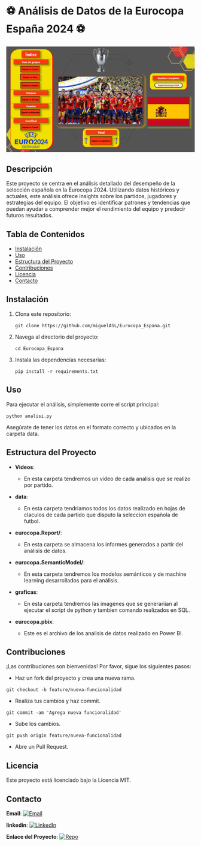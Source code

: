 # ⚽ Análisis de Datos de la Eurocopa España 2024 ⚽

![Portada](Portada_Proyecto.png)
## Descripción

Este proyecto se centra en el análisis detallado del desempeño de la selección española en la Eurocopa 2024. Utilizando datos históricos y actuales, este análisis ofrece insights sobre los partidos, jugadores y estrategias del equipo. El objetivo es identificar patrones y tendencias que puedan ayudar a comprender mejor el rendimiento del equipo y predecir futuros resultados.

## Tabla de Contenidos

- [Instalación](#instalación)
- [Uso](#uso)
- [Estructura del Proyecto](#estructura-del-proyecto)
- [Contribuciones](#contribuciones)
- [Licencia](#licencia)
- [Contacto](#contacto)

## Instalación

1. Clona este repositorio:
    ```
    git clone https://github.com/miguelASL/Eurocopa_Espana.git
    ```
2. Navega al directorio del proyecto:
    ```
    cd Eurocopa_Espana
    ```
3. Instala las dependencias necesarias:
    ```
    pip install -r requirements.txt
    ```

## Uso

Para ejecutar el análisis, simplemente corre el script principal:
```
python analisi.py
```
Asegúrate de tener los datos en el formato correcto y ubicados en la carpeta data.

## Estructura del Proyecto

- **Videos**:
  - En esta carpeta tendremos un video de cada analisis que se realizo por partido.

- **data**:
  - En esta carpeta tendriamos todos los datos realizado en hojas de claculos de cada partido que disputo la seleccion española de futbol.
  
- **eurocopa.Report/**:
  - En esta carpeta se almacena los informes generados a partir del análisis de datos.

- **eurocopa.SemanticModel/**:
  - En esta carpeta tendremos los modelos semánticos y de machine learning desarrollados para el análisis.
 
- **graficas**:
  - En esta carpeta tendremos las imagenes que se generariian al ejecutar el script de python y tambien comando realizados en SQL.
 
- **eurocopa.pbix**:
  - Este es el archivo de los analisis de datos realizado en Power BI.

## Contribuciones
¡Las contribuciones son bienvenidas! Por favor, sigue los siguientes pasos:

- Haz un fork del proyecto y crea una nueva rama.
```
git checkout -b feature/nueva-funcionalidad
```
- Realiza tus cambios y haz commit.
```
git commit -am 'Agrega nueva funcionalidad'
```
- Sube los cambios.
```
git push origin feature/nueva-funcionalidad
```
- Abre un Pull Request.

## Licencia

Este proyecto está licenciado bajo la Licencia MIT.

## Contacto

**Email**: [![Email](https://img.shields.io/badge/Email-D14836?logo=gmail&logoColor=white)](mailto:msarmientolevy@gmail.com)

**linkedin**: [![LinkedIn](https://img.shields.io/badge/LinkedIn-%230077B5.svg?logo=linkedin&logoColor=white)](https://www.linkedin.com/in/miguel-sarmiento-)

**Enlace del Proyecto**: [![Repo](https://img.shields.io/badge/Repository-%23121011.svg?logo=github&logoColor=white)](https://github.com/miguelASL/Eurocopa_Espana)

